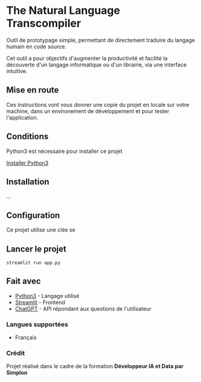 # The Natural Language Transcompiler

Outil de prototypage simple, permettant de directement traduire du langage humain en code source.

Cet outil a pour objectifs d'augmenter la productivité et facilité la découverte d'un langage informatique ou d'un librairie, via une interface intuitive.

## Mise en route

Ces instructions vont vous donner une copie du projet en locale sur votre machine, dans un environement de développement et pour tester l'application.

## Conditions 

Python3 est nécessaire pour installer ce projet

[Installer Python3](https://www.python.org/downloads/)

## Installation

...

## Configuration

Ce projet utilise une clée se


## Lancer le projet

```
streamlit run app.py
```

## Fait avec

* [Python3](https://www.python.org/downloads/) - Langage utilisé
* [Streamlit](https://streamlit.io/) - Frontend
* [ChatGPT](https://openai.com/) - API répondant aux questions de l'utilisateur

### Langues supportées

* Français

### Crédit

Projet réalisé dans le cadre de la formation **Développeur IA et Data par Simplon**
